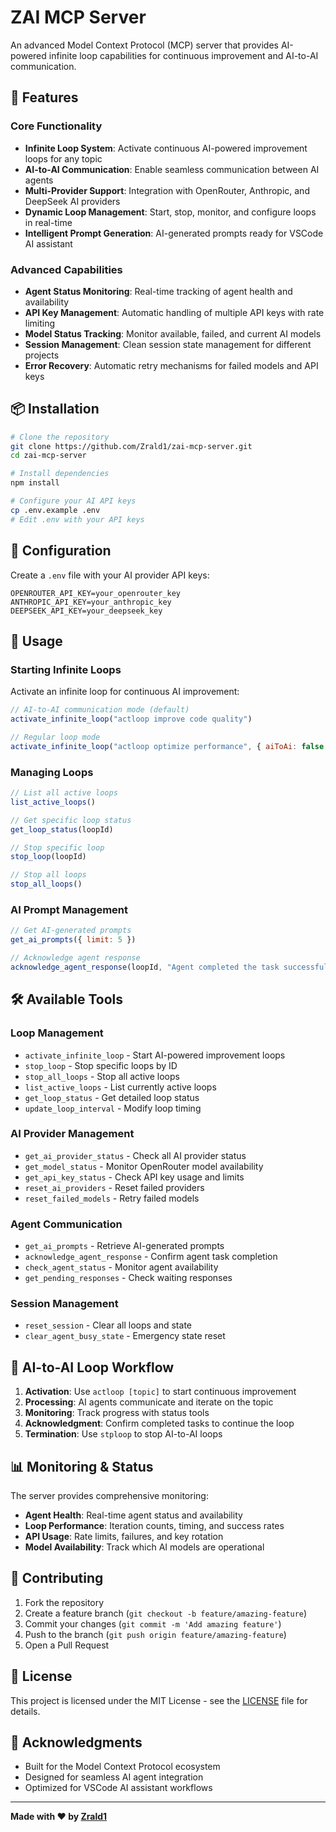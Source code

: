 # ZAI MCP Server

An advanced Model Context Protocol (MCP) server that provides AI-powered infinite loop capabilities for continuous improvement and AI-to-AI communication.

## 🚀 Features

### Core Functionality
- **Infinite Loop System**: Activate continuous AI-powered improvement loops for any topic
- **AI-to-AI Communication**: Enable seamless communication between AI agents
- **Multi-Provider Support**: Integration with OpenRouter, Anthropic, and DeepSeek AI providers
- **Dynamic Loop Management**: Start, stop, monitor, and configure loops in real-time
- **Intelligent Prompt Generation**: AI-generated prompts ready for VSCode AI assistant

### Advanced Capabilities
- **Agent Status Monitoring**: Real-time tracking of agent health and availability
- **API Key Management**: Automatic handling of multiple API keys with rate limiting
- **Model Status Tracking**: Monitor available, failed, and current AI models
- **Session Management**: Clean session state management for different projects
- **Error Recovery**: Automatic retry mechanisms for failed models and API keys

## 📦 Installation

```bash
# Clone the repository
git clone https://github.com/Zrald1/zai-mcp-server.git
cd zai-mcp-server

# Install dependencies
npm install

# Configure your AI API keys
cp .env.example .env
# Edit .env with your API keys
```

## 🔧 Configuration

Create a `.env` file with your AI provider API keys:

```env
OPENROUTER_API_KEY=your_openrouter_key
ANTHROPIC_API_KEY=your_anthropic_key
DEEPSEEK_API_KEY=your_deepseek_key
```

## 🎯 Usage

### Starting Infinite Loops

Activate an infinite loop for continuous AI improvement:

```javascript
// AI-to-AI communication mode (default)
activate_infinite_loop("actloop improve code quality")

// Regular loop mode
activate_infinite_loop("actloop optimize performance", { aiToAi: false })
```

### Managing Loops

```javascript
// List all active loops
list_active_loops()

// Get specific loop status
get_loop_status(loopId)

// Stop specific loop
stop_loop(loopId)

// Stop all loops
stop_all_loops()
```

### AI Prompt Management

```javascript
// Get AI-generated prompts
get_ai_prompts({ limit: 5 })

// Acknowledge agent response
acknowledge_agent_response(loopId, "Agent completed the task successfully")
```

## 🛠️ Available Tools

### Loop Management
- `activate_infinite_loop` - Start AI-powered improvement loops
- `stop_loop` - Stop specific loops by ID
- `stop_all_loops` - Stop all active loops
- `list_active_loops` - List currently active loops
- `get_loop_status` - Get detailed loop status
- `update_loop_interval` - Modify loop timing

### AI Provider Management
- `get_ai_provider_status` - Check all AI provider status
- `get_model_status` - Monitor OpenRouter model availability
- `get_api_key_status` - Check API key usage and limits
- `reset_ai_providers` - Reset failed providers
- `reset_failed_models` - Retry failed models

### Agent Communication
- `get_ai_prompts` - Retrieve AI-generated prompts
- `acknowledge_agent_response` - Confirm agent task completion
- `check_agent_status` - Monitor agent availability
- `get_pending_responses` - Check waiting responses

### Session Management
- `reset_session` - Clear all loops and state
- `clear_agent_busy_state` - Emergency state reset

## 🔄 AI-to-AI Loop Workflow

1. **Activation**: Use `actloop [topic]` to start continuous improvement
2. **Processing**: AI agents communicate and iterate on the topic
3. **Monitoring**: Track progress with status tools
4. **Acknowledgment**: Confirm completed tasks to continue the loop
5. **Termination**: Use `stploop` to stop AI-to-AI loops

## 📊 Monitoring & Status

The server provides comprehensive monitoring:

- **Agent Health**: Real-time agent status and availability
- **Loop Performance**: Iteration counts, timing, and success rates
- **API Usage**: Rate limits, failures, and key rotation
- **Model Availability**: Track which AI models are operational

## 🤝 Contributing

1. Fork the repository
2. Create a feature branch (`git checkout -b feature/amazing-feature`)
3. Commit your changes (`git commit -m 'Add amazing feature'`)
4. Push to the branch (`git push origin feature/amazing-feature`)
5. Open a Pull Request

## 📄 License

This project is licensed under the MIT License - see the [LICENSE](LICENSE) file for details.

## 🙏 Acknowledgments

- Built for the Model Context Protocol ecosystem
- Designed for seamless AI agent integration
- Optimized for VSCode AI assistant workflows

---

**Made with ❤️ by [Zrald1](https://github.com/Zrald1)**
